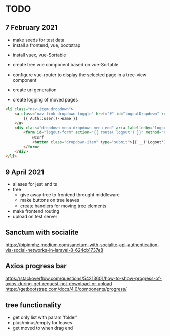 # TODO

## 7 February 2021 
+ make seeds for test data
+ install a frontend, vue, bootstrap
- install vuex, vue-Sortable
- create tree vue component based on vue-Sortable
- configure vue-router to display the selected page in a tree-view component

- create uri generation
- create logging of moved pages

```html
<li class="nav-item dropdown">
    <a class="nav-link dropdown-toggle" href="#" id="logoutDropdown" role="button" data-bs-toggle="dropdown" aria-expanded="false">
        {{ Auth::user()->name }}
    </a>
    <div class="dropdown-menu dropdown-menu-end" aria-labelledby="logoutDropdown">
        <form id="logout-form" action="{{ route('logout') }}" method="POST">
            @csrf
            <button class="dropdown-item" type="submit">{{ __('Logout') }}</button>
        </form>
    </div>
</li>
```

## 9 April 2021

- aliases for jest and ts
- tree
  - give away tree to frontend throught middleware
  - make buttons on tree leaves
  - create handlers for moving tree elements
- make frontend routing
- upload on test server

## Sanctum with socialite
<https://bipinmhz.medium.com/sanctum-with-socialite-api-authentication-via-social-networks-in-laravel-8-624cb1737e8>

## Axios progress bar
<https://stackoverflow.com/questions/54213601/how-to-show-progress-of-axios-during-get-request-not-download-or-upload>
<https://getbootstrap.com/docs/4.0/components/progress/>

## tree functionality
- get only list with param 'folder'
- plus/minus/empty for leaves
- get moved to when drag end
